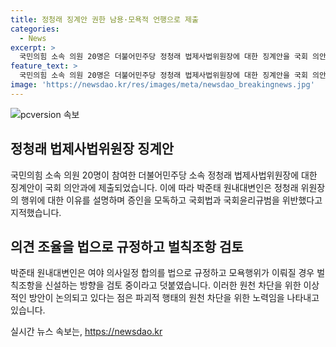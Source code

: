 ```yaml
---
title: 정청래 징계안 권한 남용·모욕적 언행으로 제출
categories:
  - News
excerpt: >
  국민의힘 소속 의원 20명은 더불어민주당 정청래 법제사법위원장에 대한 징계안을 국회 의안과에 제출했다. 이유는 정 위원장이 상임위원장 권한을 남용하고 증인을 모독하며 국회법과 국회윤리규범을 위반했다는 것이다. 야당은 윤리위 제소와 모욕행위에 대한 벌칙조항 신설을 검토 중이라고 밝혔다. 이에 대해 논란이 예상된다. (문단 요약: 국민의힘 의원들이 정청래 법제사법위원장에 대한 징계안을 국회에 제출했는데, 그 이유와 야당의 추가적인 대책 검토 내용이 주요 관심사다.)
feature_text: >
  국민의힘 소속 의원 20명은 더불어민주당 정청래 법제사법위원장에 대한 징계안을 국회 의안과에 제출했다. 이유는 정 위원장이 상임위원장 권한을 남용하고 증인을 모독하며 국회법과 국회윤리규범을 위반했다는 것이다. 야당은 윤리위 제소와 모욕행위에 대한 벌칙조항 신설을 검토 중이라고 밝혔다. 이에 대해 논란이 예상된다. (문단 요약: 국민의힘 의원들이 정청래 법제사법위원장에 대한 징계안을 국회에 제출했는데, 그 이유와 야당의 추가적인 대책 검토 내용이 주요 관심사다.)
image: 'https://newsdao.kr/res/images/meta/newsdao_breakingnews.jpg'
---
```


<p><img src="https://newsdao.kr/res/images/meta/newsdao_breakingnews.jpg" alt="pcversion 속보" /></p>

<h2 data-ke-size="size26">정청래 법제사법위원장 징계안</h2>

<p data-ke-size="size16">국민의힘 소속 의원 20명이 참여한 더불어민주당 소속 정청래 법제사법위원장에 대한 징계안이 국회 의안과에 제출되었습니다. 이에 따라 박준태 원내대변인은 정청래 위원장의 행위에 대한 이유를 설명하며 증인을 모독하고 국회법과 국회윤리규범을 위반했다고 지적했습니다.</p>

<h2 data-ke-size="size26">의견 조율을 법으로 규정하고 벌칙조항 검토</h2>

<p data-ke-size="size16">박준태 원내대변인은 여야 의사일정 합의를 법으로 규정하고 모욕행위가 이뤄질 경우 벌칙조항을 신설하는 방향을 검토 중이라고 덧붙였습니다. 이러한 원천 차단을 위한 이상적인 방안이 논의되고 있다는 점은 파괴적 행태의 원천 차단을 위한 노력임을 나타내고 있습니다.</p>
실시간 뉴스 속보는, <a href="https://newsdao.kr" rel="dofollow">https://newsdao.kr</a>


